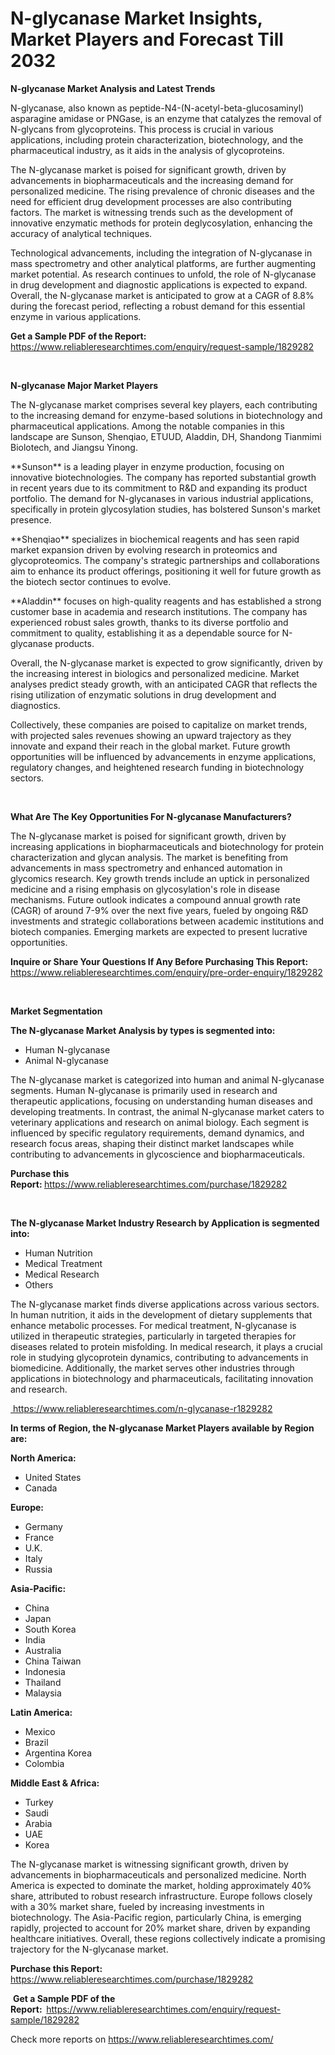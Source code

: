 <p><h1>N-glycanase Market Insights, Market Players and Forecast Till 2032</h1></p><p><strong>N-glycanase Market Analysis and Latest Trends</strong></p>
<p><p>N-glycanase, also known as peptide-N4-(N-acetyl-beta-glucosaminyl) asparagine amidase or PNGase, is an enzyme that catalyzes the removal of N-glycans from glycoproteins. This process is crucial in various applications, including protein characterization, biotechnology, and the pharmaceutical industry, as it aids in the analysis of glycoproteins.</p><p>The N-glycanase market is poised for significant growth, driven by advancements in biopharmaceuticals and the increasing demand for personalized medicine. The rising prevalence of chronic diseases and the need for efficient drug development processes are also contributing factors. The market is witnessing trends such as the development of innovative enzymatic methods for protein deglycosylation, enhancing the accuracy of analytical techniques.</p><p>Technological advancements, including the integration of N-glycanase in mass spectrometry and other analytical platforms, are further augmenting market potential. As research continues to unfold, the role of N-glycanase in drug development and diagnostic applications is expected to expand. Overall, the N-glycanase market is anticipated to grow at a CAGR of 8.8% during the forecast period, reflecting a robust demand for this essential enzyme in various applications.</p></p>
<p><strong>Get a Sample PDF of the Report:&nbsp;</strong> <a href="https://www.reliableresearchtimes.com/enquiry/request-sample/1829282?utm_campaign=1940&utm_medium=2&utm_source=Github&utm_content=ia&utm_term=03022025&utm_id=n-glycanase">https://www.reliableresearchtimes.com/enquiry/request-sample/1829282</a></p>
<p>&nbsp;</p>
<p><strong>N-glycanase Major Market Players</strong></p>
<p><p>The N-glycanase market comprises several key players, each contributing to the increasing demand for enzyme-based solutions in biotechnology and pharmaceutical applications. Among the notable companies in this landscape are Sunson, Shenqiao, ETUUD, Aladdin, DH, Shandong Tianmimi Biolotech, and Jiangsu Yinong.</p><p>**Sunson** is a leading player in enzyme production, focusing on innovative biotechnologies. The company has reported substantial growth in recent years due to its commitment to R&D and expanding its product portfolio. The demand for N-glycanases in various industrial applications, specifically in protein glycosylation studies, has bolstered Sunson's market presence.</p><p>**Shenqiao** specializes in biochemical reagents and has seen rapid market expansion driven by evolving research in proteomics and glycoproteomics. The company's strategic partnerships and collaborations aim to enhance its product offerings, positioning it well for future growth as the biotech sector continues to evolve.</p><p>**Aladdin** focuses on high-quality reagents and has established a strong customer base in academia and research institutions. The company has experienced robust sales growth, thanks to its diverse portfolio and commitment to quality, establishing it as a dependable source for N-glycanase products.</p><p>Overall, the N-glycanase market is expected to grow significantly, driven by the increasing interest in biologics and personalized medicine. Market analyses predict steady growth, with an anticipated CAGR that reflects the rising utilization of enzymatic solutions in drug development and diagnostics.</p><p>Collectively, these companies are poised to capitalize on market trends, with projected sales revenues showing an upward trajectory as they innovate and expand their reach in the global market. Future growth opportunities will be influenced by advancements in enzyme applications, regulatory changes, and heightened research funding in biotechnology sectors.</p></p>
<p>&nbsp;</p>
<p><strong>What Are The Key Opportunities For N-glycanase Manufacturers?</strong></p>
<p><p>The N-glycanase market is poised for significant growth, driven by increasing applications in biopharmaceuticals and biotechnology for protein characterization and glycan analysis. The market is benefiting from advancements in mass spectrometry and enhanced automation in glycomics research. Key growth trends include an uptick in personalized medicine and a rising emphasis on glycosylation's role in disease mechanisms. Future outlook indicates a compound annual growth rate (CAGR) of around 7-9% over the next five years, fueled by ongoing R&D investments and strategic collaborations between academic institutions and biotech companies. Emerging markets are expected to present lucrative opportunities.</p></p>
<p><strong>Inquire or Share Your Questions If Any Before Purchasing This Report:</strong> <a href="https://www.reliableresearchtimes.com/enquiry/pre-order-enquiry/1829282?utm_campaign=1940&utm_medium=2&utm_source=Github&utm_content=ia&utm_term=03022025&utm_id=n-glycanase">https://www.reliableresearchtimes.com/enquiry/pre-order-enquiry/1829282</a></p>
<p>&nbsp;</p>
<p><strong>Market Segmentation</strong></p>
<p><strong>The N-glycanase Market Analysis by types is segmented into:</strong></p>
<p><ul><li>Human N-glycanase</li><li>Animal N-glycanase</li></ul></p>
<p><p>The N-glycanase market is categorized into human and animal N-glycanase segments. Human N-glycanase is primarily used in research and therapeutic applications, focusing on understanding human diseases and developing treatments. In contrast, the animal N-glycanase market caters to veterinary applications and research on animal biology. Each segment is influenced by specific regulatory requirements, demand dynamics, and research focus areas, shaping their distinct market landscapes while contributing to advancements in glycoscience and biopharmaceuticals.</p></p>
<p><strong>Purchase this Report:&nbsp;</strong><a href="https://www.reliableresearchtimes.com/purchase/1829282?utm_campaign=1940&utm_medium=2&utm_source=Github&utm_content=ia&utm_term=03022025&utm_id=n-glycanase">https://www.reliableresearchtimes.com/purchase/1829282</a></p>
<p>&nbsp;</p>
<p><strong>The N-glycanase Market Industry Research by Application is segmented into:</strong></p>
<p><ul><li>Human Nutrition</li><li>Medical Treatment</li><li>Medical Research</li><li>Others</li></ul></p>
<p><p>The N-glycanase market finds diverse applications across various sectors. In human nutrition, it aids in the development of dietary supplements that enhance metabolic processes. For medical treatment, N-glycanase is utilized in therapeutic strategies, particularly in targeted therapies for diseases related to protein misfolding. In medical research, it plays a crucial role in studying glycoprotein dynamics, contributing to advancements in biomedicine. Additionally, the market serves other industries through applications in biotechnology and pharmaceuticals, facilitating innovation and research.</p></p>
<p><a href="https://www.reliableresearchtimes.com/n-glycanase-r1829282?utm_campaign=1940&utm_medium=2&utm_source=Github&utm_content=ia&utm_term=03022025&utm_id=n-glycanase">&nbsp;https://www.reliableresearchtimes.com/n-glycanase-r1829282</a></p>
<p><strong>In terms of Region, the N-glycanase Market Players available by Region are:</strong></p>
<p>
    <p> <strong> North America: </strong>
        <ul>
            <li>United States</li>
            <li>Canada</li>
        </ul>
        </p> 
    <p> <strong> Europe: </strong>
        <ul>
            <li>Germany</li>
            <li>France</li>
            <li>U.K.</li>
            <li>Italy</li>
            <li>Russia</li>
        </ul>
        </p> 
    <p> <strong> Asia-Pacific: </strong>
        <ul>
            <li>China</li>
            <li>Japan</li>
            <li>South Korea</li>
            <li>India</li>
            <li>Australia</li>
            <li>China Taiwan</li>
            <li>Indonesia</li>
            <li>Thailand</li>
            <li>Malaysia</li>
        </ul>
        </p> 
    <p> <strong> Latin America: </strong>
        <ul>
            <li>Mexico</li>
            <li>Brazil</li>
            <li>Argentina Korea</li>
            <li>Colombia</li>
        </ul>
        </p> 
    <p> <strong> Middle East & Africa: </strong>
        <ul>
            <li>Turkey</li>
            <li>Saudi</li>
            <li>Arabia</li>
            <li>UAE</li>
            <li>Korea</li>
        </ul>
    </p>
    </p>
<p><p>The N-glycanase market is witnessing significant growth, driven by advancements in biopharmaceuticals and personalized medicine. North America is expected to dominate the market, holding approximately 40% share, attributed to robust research infrastructure. Europe follows closely with a 30% market share, fueled by increasing investments in biotechnology. The Asia-Pacific region, particularly China, is emerging rapidly, projected to account for 20% market share, driven by expanding healthcare initiatives. Overall, these regions collectively indicate a promising trajectory for the N-glycanase market.</p></p>
<p><strong>Purchase this Report: </strong><a href="https://www.reliableresearchtimes.com/purchase/1829282?utm_campaign=1940&utm_medium=2&utm_source=Github&utm_content=ia&utm_term=03022025&utm_id=n-glycanase">https://www.reliableresearchtimes.com/purchase/1829282</a></p>
<p>&nbsp;<strong>Get a Sample PDF of the Report:&nbsp;&nbsp;</strong><a href="https://www.reliableresearchtimes.com/enquiry/request-sample/1829282?utm_campaign=1940&utm_medium=2&utm_source=Github&utm_content=ia&utm_term=03022025&utm_id=n-glycanase">https://www.reliableresearchtimes.com/enquiry/request-sample/1829282</a></p>
<p><strong></strong></p>
<p>Check more reports on <a href="https://www.reliableresearchtimes.com/?utm_campaign=1940&utm_medium=2&utm_source=Github&utm_content=ia&utm_term=03022025&utm_id=n-glycanase">https://www.reliableresearchtimes.com/</a></p>